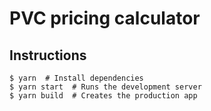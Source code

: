 # PVC pricing calculator

## Instructions

```
$ yarn  # Install dependencies
$ yarn start  # Runs the development server
$ yarn build  # Creates the production app
```

